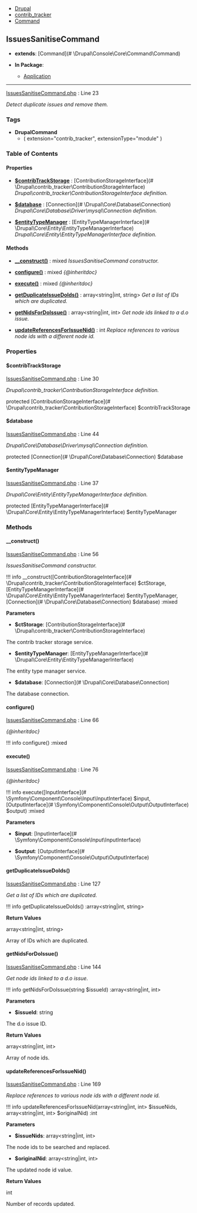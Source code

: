 
- [Drupal](../namespaces/drupal.md)
- [contrib_tracker](../namespaces/drupal-contrib-tracker.md)
- [Command](../namespaces/drupal-contrib-tracker-command.md)


## IssuesSanitiseCommand

- **extends**: [Command](# \Drupal\Console\Core\Command\Command)

- **In Package**:
    - [Application](../packages/Application.md)
  


---





[IssuesSanitiseCommand.php](../files/web-modules-custom-contrib-tracker-src-command-issuessanitisecommand.md) : Line 23

*Detect duplicate issues and remove them.*




### Tags

- **DrupalCommand**
  - (
    extension="contrib_tracker",
    extensionType="module"
)






### Table of Contents









#### Properties
- **[$contribTrackStorage](../classes/Drupal-contrib-tracker-Command-IssuesSanitiseCommand.md#contribtrackstorage)**
         : [ContributionStorageInterface](# \Drupal\contrib_tracker\ContributionStorageInterface)  
*Drupal\contrib_tracker\ContributionStorageInterface definition.*

- **[$database](../classes/Drupal-contrib-tracker-Command-IssuesSanitiseCommand.md#database)**
         : [Connection](# \Drupal\Core\Database\Connection)  
*Drupal\Core\Database\Driver\mysql\Connection definition.*

- **[$entityTypeManager](../classes/Drupal-contrib-tracker-Command-IssuesSanitiseCommand.md#entitytypemanager)**
         : [EntityTypeManagerInterface](# \Drupal\Core\Entity\EntityTypeManagerInterface)  
*Drupal\Core\Entity\EntityTypeManagerInterface definition.*


#### Methods
- **[__construct()](../classes/Drupal-contrib-tracker-Command-IssuesSanitiseCommand.md#__construct)**
           : mixed
*IssuesSanitiseCommand constructor.*

- **[configure()](../classes/Drupal-contrib-tracker-Command-IssuesSanitiseCommand.md#configure)**
           : mixed
*{@inheritdoc}*

- **[execute()](../classes/Drupal-contrib-tracker-Command-IssuesSanitiseCommand.md#execute)**
           : mixed
*{@inheritdoc}*

- **[getDuplicateIssueDoIds()](../classes/Drupal-contrib-tracker-Command-IssuesSanitiseCommand.md#getduplicateissuedoids)**
           : array&lt;string|int, string&gt;
*Get a list of IDs which are duplicated.*

- **[getNidsForDoIssue()](../classes/Drupal-contrib-tracker-Command-IssuesSanitiseCommand.md#getnidsfordoissue)**
           : array&lt;string|int, int&gt;
*Get node ids linked to a d.o issue.*

- **[updateReferencesForIssueNid()](../classes/Drupal-contrib-tracker-Command-IssuesSanitiseCommand.md#updatereferencesforissuenid)**
           : int
*Replace references to various node ids with a different node id.*







### Properties

#### $contribTrackStorage

[IssuesSanitiseCommand.php](../files/web-modules-custom-contrib-tracker-src-command-issuessanitisecommand.md) : Line 30

*Drupal\contrib_tracker\ContributionStorageInterface definition.*


protected [ContributionStorageInterface](# \Drupal\contrib_tracker\ContributionStorageInterface) $contribTrackStorage







#### $database

[IssuesSanitiseCommand.php](../files/web-modules-custom-contrib-tracker-src-command-issuessanitisecommand.md) : Line 44

*Drupal\Core\Database\Driver\mysql\Connection definition.*


protected [Connection](# \Drupal\Core\Database\Connection) $database







#### $entityTypeManager

[IssuesSanitiseCommand.php](../files/web-modules-custom-contrib-tracker-src-command-issuessanitisecommand.md) : Line 37

*Drupal\Core\Entity\EntityTypeManagerInterface definition.*


protected [EntityTypeManagerInterface](# \Drupal\Core\Entity\EntityTypeManagerInterface) $entityTypeManager









### Methods

#### __construct()

[IssuesSanitiseCommand.php](../files/web-modules-custom-contrib-tracker-src-command-issuessanitisecommand.md) : Line 56

*IssuesSanitiseCommand constructor.*

!!! info
    __construct([ContributionStorageInterface](# \Drupal\contrib_tracker\ContributionStorageInterface) $ctStorage, [EntityTypeManagerInterface](# \Drupal\Core\Entity\EntityTypeManagerInterface) $entityTypeManager, [Connection](# \Drupal\Core\Database\Connection) $database) :mixed




**Parameters**

- **$ctStorage**: [ContributionStorageInterface](# \Drupal\contrib_tracker\ContributionStorageInterface)
    
The contrib tracker storage service.

- **$entityTypeManager**: [EntityTypeManagerInterface](# \Drupal\Core\Entity\EntityTypeManagerInterface)
    
The entity type manager service.

- **$database**: [Connection](# \Drupal\Core\Database\Connection)
    
The database connection.








#### configure()

[IssuesSanitiseCommand.php](../files/web-modules-custom-contrib-tracker-src-command-issuessanitisecommand.md) : Line 66

*{@inheritdoc}*

!!! info
    configure() :mixed











#### execute()

[IssuesSanitiseCommand.php](../files/web-modules-custom-contrib-tracker-src-command-issuessanitisecommand.md) : Line 76

*{@inheritdoc}*

!!! info
    execute([InputInterface](# \Symfony\Component\Console\Input\InputInterface) $input, [OutputInterface](# \Symfony\Component\Console\Output\OutputInterface) $output) :mixed




**Parameters**

- **$input**: [InputInterface](# \Symfony\Component\Console\Input\InputInterface)
    
- **$output**: [OutputInterface](# \Symfony\Component\Console\Output\OutputInterface)
    







#### getDuplicateIssueDoIds()

[IssuesSanitiseCommand.php](../files/web-modules-custom-contrib-tracker-src-command-issuessanitisecommand.md) : Line 127

*Get a list of IDs which are duplicated.*

!!! info
    getDuplicateIssueDoIds() :array&lt;string|int, string&gt;









**Return Values**

array&lt;string|int, string&gt;


Array of IDs which are duplicated.



#### getNidsForDoIssue()

[IssuesSanitiseCommand.php](../files/web-modules-custom-contrib-tracker-src-command-issuessanitisecommand.md) : Line 144

*Get node ids linked to a d.o issue.*

!!! info
    getNidsForDoIssue(string $issueId) :array&lt;string|int, int&gt;




**Parameters**

- **$issueId**: string
    
The d.o issue ID.






**Return Values**

array&lt;string|int, int&gt;


Array of node ids.



#### updateReferencesForIssueNid()

[IssuesSanitiseCommand.php](../files/web-modules-custom-contrib-tracker-src-command-issuessanitisecommand.md) : Line 169

*Replace references to various node ids with a different node id.*

!!! info
    updateReferencesForIssueNid(array&lt;string|int, int&gt; $issueNids, array&lt;string|int, int&gt; $originalNid) :int




**Parameters**

- **$issueNids**: array&lt;string|int, int&gt;
    
The node ids to be searched and replaced.

- **$originalNid**: array&lt;string|int, int&gt;
    
The updated node id value.






**Return Values**

int


Number of records updated.




